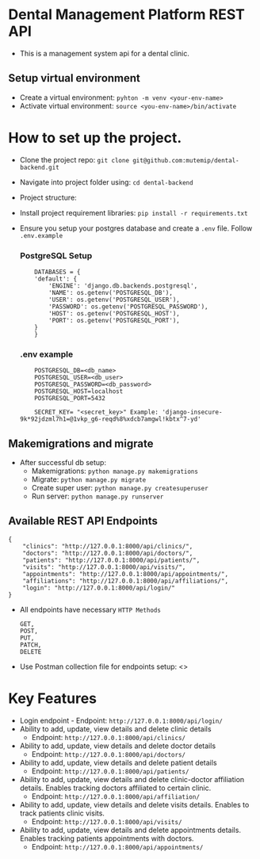 # Dental Management Platform REST API
 - This is a management system api for a dental clinic.


## Setup virtual environment
 - Create a virtual environment: `pyhton -m venv <your-env-name>`
 - Activate virtual environment: `source <you-env-name>/bin/activate`

# How to set up the project.
- Clone the project repo: `git clone git@github.com:mutemip/dental-backend.git`
- Navigate into project folder using: `cd dental-backend`
- Project structure:
    
- Install project requirement libraries: `pip install -r requirements.txt`
- Ensure you setup your postgres database and create a `.env` file. Follow `.env.example`

    ### PostgreSQL Setup

    ```
        DATABASES = {
        'default': {
            'ENGINE': 'django.db.backends.postgresql',
            'NAME': os.getenv('POSTGRESQL_DB'),
            'USER': os.getenv('POSTGRESQL_USER'),
            'PASSWORD': os.getenv('POSTGRESQL_PASSWORD'),
            'HOST': os.getenv('POSTGRESQL_HOST'),
            'PORT': os.getenv('POSTGRESQL_PORT'),
        }
        }
    ```

    ### .env example
    ```
        POSTGRESQL_DB=<db_name>
        POSTGRESQL_USER=<db_user>
        POSTGRESQL_PASSWORD=<db_password>
        POSTGRESQL_HOST=localhost
        POSTGRESQL_PORT=5432

        SECRET_KEY= "<secret_key>" Example: 'django-insecure-9k*92jdzml7h1=@1vkp_g6-reqd%8%xdcb7amgwl!kbtx^7-yd'
    ```

## Makemigrations and migrate
 - After successful db setup:
   - Makemigrations: `python manage.py makemigrations`
   - Migrate: `python manage.py migrate`
   - Create super user: `python manage.py createsuperuser`
   - Run server: `python manage.py runserver`

## Available REST API Endpoints

    {
        "clinics": "http://127.0.0.1:8000/api/clinics/",
        "doctors": "http://127.0.0.1:8000/api/doctors/",
        "patients": "http://127.0.0.1:8000/api/patients/",
        "visits": "http://127.0.0.1:8000/api/visits/",
        "appointments": "http://127.0.0.1:8000/api/appointments/",
        "affiliations": "http://127.0.0.1:8000/api/affiliations/",
        "login": "http://127.0.0.1:8000/api/login/"
    }
 - All endpoints have necessary  ``HTTP Methods``
    ```
    GET,
    POST,
    PUT,
    PATCH,
    DELETE
    ```
 - Use Postman collection file for endpoints setup: <>

 # Key Features
   - Login endpoint
    - Endpoint: `http://127.0.0.1:8000/api/login/`
  - Ability to add, update, view details and delete clinic details
    - Endpoint: `http://127.0.0.1:8000/api/clinics/`
  - Ability to add, update, view details and delete doctor details
    - Endpoint: `http://127.0.0.1:8000/api/doctors/`
  - Ability to add, update, view details and delete patient details
    - Endpoint: `http://127.0.0.1:8000/api/patients/`
  - Ability to add, update, view details and delete clinic-doctor affiliation details. Enables tracking doctors affiliated to certain clinic.
    - Endpoint: `http://127.0.0.1:8000/api/affiliation/`
  - Ability to add, update, view details and delete visits details. Enables to track patients clinic visits.
    - Endpoint: `http://127.0.0.1:8000/api/visits/`
  - Ability to add, update, view details and delete appointments details. Enables tracking patients appointments with doctors.
    - Endpoint: `http://127.0.0.1:8000/api/appointments/`